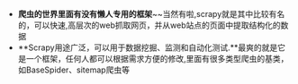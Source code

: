 - **爬虫的世界里面有没有懒人专用的框架**~~当然有啦,scrapy就是其中比较有名的，可以快速,高层次的web抓取网页，并从web站点的页面中提取结构化的数据
- **Scrapy用途广泛，可以用于数据挖掘、监测和自动化测试.**最爽的就是它是一个框架，任何人都可以根据需求方便的修改,里面有很多类型爬虫的基类，如BaseSpider、sitemap爬虫等